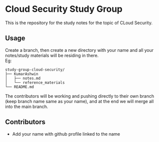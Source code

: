 # Cloud Security Study Group
This is the repository for the study notes for the topic of CLoud Security.

## Usage
Create a branch, then create a new directory with your name and all your notes/study materials will be residing in there.<br>
Eg:
```shell
study-group-cloud-security/
├── KumarAshwin
│   ├── notes.md
│   └── reference_materials
└── README.md
```

The contributors will be working and pushing directly to their own branch (keep branch name same as your name), and at the end we will merge all into the main branch.

## Contributors
- Add your name with github profile linked to the name

